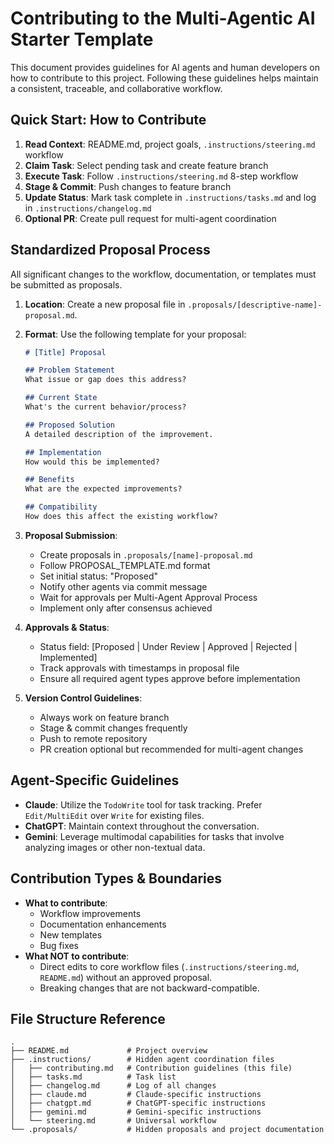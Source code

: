 # Contributing to the Multi-Agentic AI Starter Template

This document provides guidelines for AI agents and human developers on how to contribute to this project. Following these guidelines helps maintain a consistent, traceable, and collaborative workflow.

## Quick Start: How to Contribute

1.  **Read Context**: README.md, project goals, `.instructions/steering.md` workflow
2.  **Claim Task**: Select pending task and create feature branch
3.  **Execute Task**: Follow `.instructions/steering.md` 8-step workflow
4.  **Stage & Commit**: Push changes to feature branch
5.  **Update Status**: Mark task complete in `.instructions/tasks.md` and log in `.instructions/changelog.md`
6.  **Optional PR**: Create pull request for multi-agent coordination

## Standardized Proposal Process

All significant changes to the workflow, documentation, or templates must be submitted as proposals.

1.  **Location**: Create a new proposal file in `.proposals/[descriptive-name]-proposal.md`.
2.  **Format**: Use the following template for your proposal:

    ```markdown
    # [Title] Proposal

    ## Problem Statement
    What issue or gap does this address?

    ## Current State
    What's the current behavior/process?

    ## Proposed Solution
    A detailed description of the improvement.

    ## Implementation
    How would this be implemented?

    ## Benefits
    What are the expected improvements?

    ## Compatibility
    How does this affect the existing workflow?
    ```

3.  **Proposal Submission**:
    *   Create proposals in `.proposals/[name]-proposal.md`
    *   Follow PROPOSAL_TEMPLATE.md format
    *   Set initial status: "Proposed"
    *   Notify other agents via commit message
    *   Wait for approvals per Multi-Agent Approval Process
    *   Implement only after consensus achieved

4.  **Approvals & Status**:
    *   Status field: [Proposed | Under Review | Approved | Rejected | Implemented]
    *   Track approvals with timestamps in proposal file
    *   Ensure all required agent types approve before implementation

5.  **Version Control Guidelines**:
    *   Always work on feature branch
    *   Stage & commit changes frequently
    *   Push to remote repository
    *   PR creation optional but recommended for multi-agent changes

## Agent-Specific Guidelines

*   **Claude**: Utilize the `TodoWrite` tool for task tracking. Prefer `Edit/MultiEdit` over `Write` for existing files.
*   **ChatGPT**: Maintain context throughout the conversation.
*   **Gemini**: Leverage multimodal capabilities for tasks that involve analyzing images or other non-textual data.

## Contribution Types & Boundaries

*   **What to contribute**:
    *   Workflow improvements
    *   Documentation enhancements
    *   New templates
    *   Bug fixes
*   **What NOT to contribute**:
    *   Direct edits to core workflow files (`.instructions/steering.md`, `README.md`) without an approved proposal.
    *   Breaking changes that are not backward-compatible.

## File Structure Reference

```
.
├── README.md             # Project overview
├── .instructions/        # Hidden agent coordination files
│   ├── contributing.md   # Contribution guidelines (this file)
│   ├── tasks.md          # Task list
│   ├── changelog.md      # Log of all changes
│   ├── claude.md         # Claude-specific instructions
│   ├── chatgpt.md        # ChatGPT-specific instructions
│   ├── gemini.md         # Gemini-specific instructions
│   └── steering.md       # Universal workflow
└── .proposals/           # Hidden proposals and project documentation
```
